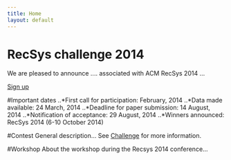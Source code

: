 ```yaml
---
title: Home
layout: default
---
```



<div class="well jumbotron">
    <h1>RecSys challenge 2014</h1>
        <p class="lead">We are pleased to announce .... associated with ACM RecSys 2014 ...</p>
        <p><a class="btn btn-lg btn-success" href="#" role="button">Sign up</a></p>
</div>

#Important dates
..*First call for participation: February, 2014
..*Data made available: 24 March, 2014
..*Deadline for paper submission: 14 August, 2014
..*Notification of acceptance: 29 August, 2014
..*Winners announced: RecSys 2014 (6-10 October 2014)

#Contest
General description... See [Challenge](/challenge/) for more information.

#Workshop
About the workshop during the Recsys 2014 conference...
